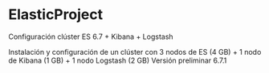 # ElasticProject
Configuración clúster ES 6.7 +  Kibana + Logstash

Instalación y configuración de un clúster con 3 nodos de ES (4 GB) + 1 nodo de Kibana (1 GB) + 1 nodo Logstash (2 GB)
Versión preliminar 6.7.1
